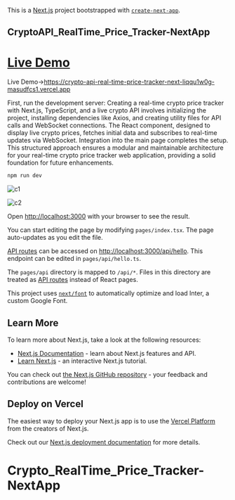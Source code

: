 This is a [Next.js](https://nextjs.org/) project bootstrapped with [`create-next-app`](https://github.com/vercel/next.js/tree/canary/packages/create-next-app).

## CryptoAPI_RealTime_Price_Tracker-NextApp
# [Live Demo](https://crypto-api-real-time-price-tracker-next-liqqu1w0g-masudfcs1.vercel.app)

Live Demo->https://crypto-api-real-time-price-tracker-next-liqqu1w0g-masudfcs1.vercel.app


First, run the development server:
Creating a real-time crypto price tracker with Next.js, TypeScript, and a live crypto API involves initializing the project, installing dependencies like Axios, and creating utility files for API calls and WebSocket connections. The React component, designed to display live crypto prices, fetches initial data and subscribes to real-time updates via WebSocket. Integration into the main page completes the setup. This structured approach ensures a modular and maintainable architecture for your real-time crypto price tracker web application, providing a solid foundation for future enhancements.
```bash
npm run dev

```

![c1](https://github.com/masudfcs1/Crypto_RealTime_Price_Tracker-NextApp/assets/57311382/14f4281f-6650-4d7c-b3ed-486d193dbbda)

![c2](https://github.com/masudfcs1/Crypto_RealTime_Price_Tracker-NextApp/assets/57311382/34576a9e-a261-42a9-8297-5a7047d22138)

Open [http://localhost:3000](http://localhost:3000) with your browser to see the result.

You can start editing the page by modifying `pages/index.tsx`. The page auto-updates as you edit the file.

[API routes](https://nextjs.org/docs/api-routes/introduction) can be accessed on [http://localhost:3000/api/hello](http://localhost:3000/api/hello). This endpoint can be edited in `pages/api/hello.ts`.

The `pages/api` directory is mapped to `/api/*`. Files in this directory are treated as [API routes](https://nextjs.org/docs/api-routes/introduction) instead of React pages.

This project uses [`next/font`](https://nextjs.org/docs/basic-features/font-optimization) to automatically optimize and load Inter, a custom Google Font.

## Learn More

To learn more about Next.js, take a look at the following resources:

- [Next.js Documentation](https://nextjs.org/docs) - learn about Next.js features and API.
- [Learn Next.js](https://nextjs.org/learn) - an interactive Next.js tutorial.

You can check out [the Next.js GitHub repository](https://github.com/vercel/next.js/) - your feedback and contributions are welcome!

## Deploy on Vercel

The easiest way to deploy your Next.js app is to use the [Vercel Platform](https://vercel.com/new?utm_medium=default-template&filter=next.js&utm_source=create-next-app&utm_campaign=create-next-app-readme) from the creators of Next.js.

Check out our [Next.js deployment documentation](https://nextjs.org/docs/deployment) for more details.

# Crypto_RealTime_Price_Tracker-NextApp
